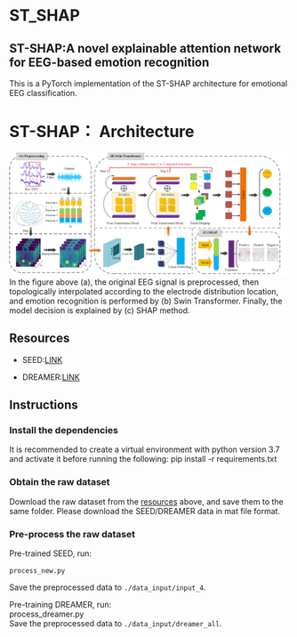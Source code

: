 # ST_SHAP
## ST-SHAP:A novel explainable attention network for EEG-based emotion recognition

This is a PyTorch implementation of the ST-SHAP architecture for emotional EEG classification.
# ST-SHAP： Architecture
![](https://github.com/llljinjinjin/ST_SHAP_code/blob/main/ST_SHAP.png)
In the figure above (a), the original EEG signal is preprocessed, then topologically interpolated according to the electrode distribution location, and emotion recognition is performed by (b) Swin Transformer. Finally, the model decision is explained by (c) SHAP method.

## Resources
* SEED:[LINK](https://bcmi.sjtu.edu.cn/~seed/index.html)
- DREAMER:[LINK](https://ieeexplore.ieee.org/abstract/document/7887697)

## Instructions
### Install the dependencies
It is recommended to create a virtual environment with python version 3.7 and activate it before running the following:
  pip install -r requirements.txt
### Obtain the raw dataset
Download the raw dataset from the [resources](##Resources) above, and save them to the same folder.  Please download the SEED/DREAMER data in mat file format.
### Pre-process the raw dataset
Pre-trained SEED, run:
```
process_new.py
```
Save the preprocessed data to `./data_input/input_4`.  

Pre-training DREAMER, run:  
    process_dreamer.py  
Save the preprocessed data to `./data_input/dreamer_all`.
